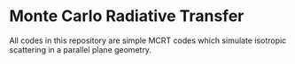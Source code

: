 # Monte Carlo Radiative Transfer

All codes in this repository are simple MCRT codes which simulate isotropic
scattering in a parallel plane geometry.

